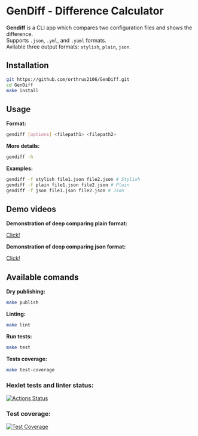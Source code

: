 # GenDiff - Difference Calculator

**Gendiff** is a CLI app which compares two configuration files and shows the difference.  
Supports `.json`, `.yml`, and `.yaml` formats.  
Avilable three output formats: `stylish`, `plain`,  `json`.



## Installation

```bash
git https://github.com/orthrus2106/GenDiff.git
cd GenDiff
make install
```

## Usage
**Format:**
```bash
gendiff [options] <filepath1> <filepath2>
```
**More details:**
```bash
gendiff -h
```
**Examples:**
```bash
gendiff -f stylish file1.json file2.json # Stylish
gendiff -f plain file1.json file2.json # Plain
gendiff -f json file1.json file2.json # Json
```
## Demo videos
**Demonstration of deep comparing plain format:**

[Click!](https://asciinema.org/a/vWrBk2Ze5NgmYkn408w9tgKpY)

**Demonstration of deep comparing json format:**

[Click!](https://asciinema.org/a/R9aOS8A3d44JQeuEQOFy2Z4Pt)
## Available comands
**Dry publishing:**
```bash
make publish
```
**Linting:**
```bash
make lint
```
**Run tests:**
```bash
make test
```
**Tests coverage:**
```bash
make test-coverage
```
### Hexlet tests and linter status:
[![Actions Status](https://github.com/orthrus2106/frontend-project-46/actions/workflows/hexlet-check.yml/badge.svg)](https://github.com/orthrus2106/frontend-project-46/actions)
### Test coverage:
[![Test Coverage](https://api.codeclimate.com/v1/badges/a8153ce27c1fb797652c/test_coverage)](https://codeclimate.com/github/orthrus2106/frontend-project-46/test_coverage)